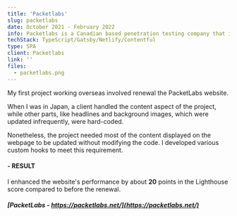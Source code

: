 ```yaml
---
title: 'Packetlabs'
slug: packetlabs
date: October 2021 - February 2022
info: Packetlabs is a Canadian based penetration testing company that improves your company's cybersecurity posture with state of the art penetration testing
techStack: TypeScript/Gatsby/Netlify/Contentful
type: SPA
client: Packetlabs
link: ''
files:
  - packetlabs.png
---
```


My first project working overseas involved renewal the PacketLabs website.

When I was in Japan, a client handled the content aspect of the project, while other parts, like headlines and background images, which were updated infrequently, were hard-coded.

Nonetheless, the project needed most of the content displayed on the webpage to be updated without modifying the code. I developed various custom hooks to meet this requirement.

#### - RESULT

I enhanced the website's performance by about **20** points in the Lighthouse score compared to before the renewal.

##### [PacketLabs - https://packetlabs.net/](https://packetlabs.net/)
